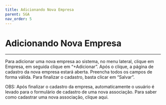 ```yaml
---
title: Adicionando Nova Empresa
parent: SGA
nav_order: 5
---
```


# Adicionando Nova Empresa
---

Para adicionar uma nova empresa ao sistema, no menu lateral, clique em Empresa, em seguida clique em “+Adicionar”. Após o clique, a página de cadastro da nova empresa estará aberta. Preencha todos os campos de forma válida. Para finalizar o cadastro, basta clicar em “Salvar”. 

OBS: Após finalizar o cadastro da empresa, automaticamente o usuário é levado para o formulário de cadastro de uma nova associação. Para saber como cadastrar uma nova associação, clique aqui.
